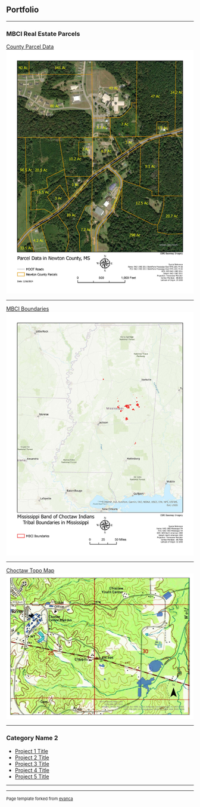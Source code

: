 ## Portfolio

---

### MBCI Real Estate Parcels

[County Parcel Data](/Parcel)
<img src="images/parcel.jpg?raw=true"/>

---
[MBCI Boundaries](/MBCILocatiomappdf)
<img src="images/MBCI Location Map.jpg?raw=true"/>

---
[Choctaw Topo Map](topo)
<img src="images/Choctaw.jpg?raw=true"/>

---

### Category Name 2

- [Project 1 Title](http://example.com/)
- [Project 2 Title](http://example.com/)
- [Project 3 Title](http://example.com/)
- [Project 4 Title](http://example.com/)
- [Project 5 Title](http://example.com/)

---




---
<p style="font-size:11px">Page template forked from <a href="https://github.com/evanca/quick-portfolio">evanca</a></p>
<!-- Remove above link if you don't want to attibute -->
